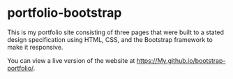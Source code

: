 # portfolio-bootstrap
This is my portfolio site consisting of three pages that were built to a stated design specification using HTML, CSS, and the Bootstrap framework to make it responsive.



You can view a live version of the website at https://My.github.io/bootstrap-portfolio/.

